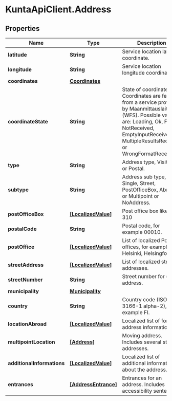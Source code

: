 # KuntaApiClient.Address

## Properties
Name | Type | Description | Notes
------------ | ------------- | ------------- | -------------
**latitude** | **String** | Service location latitude coordinate. | [optional] 
**longitude** | **String** | Service location longitude coordinate. | [optional] 
**coordinates** | [**Coordinates**](Coordinates.md) |  | [optional] 
**coordinateState** | **String** | State of coordinates. Coordinates are fetched from a service provided by Maanmittauslaitos (WFS).  Possible values are: Loading, Ok, Failed, NotReceived, EmptyInputReceived, MultipleResultsReceived or WrongFormatReceived. | [optional] 
**type** | **String** | Address type, Visiting or Postal. | [optional] 
**subtype** | **String** | Address sub type, Single, Street, PostOfficeBox, Abroad or Multipoint or NoAddress. | [optional] 
**postOfficeBox** | [**[LocalizedValue]**](LocalizedValue.md) | Post office box like PL 310 | [optional] 
**postalCode** | **String** | Postal code, for example 00010. | [optional] 
**postOffice** | [**[LocalizedValue]**](LocalizedValue.md) | List of localized Post offices, for example Helsinki, Helsingfors. | [optional] 
**streetAddress** | [**[LocalizedValue]**](LocalizedValue.md) | List of localized street addresses. | [optional] 
**streetNumber** | **String** | Street number for street address. | [optional] 
**municipality** | [**Municipality**](Municipality.md) |  | [optional] 
**country** | **String** | Country code (ISO 3166-1 alpha-2), for example FI. | [optional] 
**locationAbroad** | [**[LocalizedValue]**](LocalizedValue.md) | Localized list of foreign address information. | [optional] 
**multipointLocation** | [**[Address]**](Address.md) | Moving address. Includes several street addresses. | [optional] 
**additionalInformations** | [**[LocalizedValue]**](LocalizedValue.md) | Localized list of additional information about the address. | [optional] 
**entrances** | [**[AddressEntrance]**](AddressEntrance.md) | Entrances for an address. Includes accessibility sentences. | [optional] 


